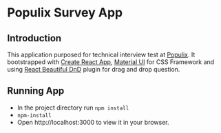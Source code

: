 # Populix Survey App 

## Introduction

This application purposed for technical interview test at [Populix](https://info.populix.co/en/home-en/). It bootstrapped with [Create React App](https://github.com/facebook/create-react-app), [Material UI](https://mui.com/) for CSS Framework and using [React Beautiful DnD](https://react-beautiful-dnd.netlify.app/) plugin for drag and drop question.

## Running App

* In the project directory run `npm install`
* `npm-install`
* Open http://localhost:3000 to view it in your browser.